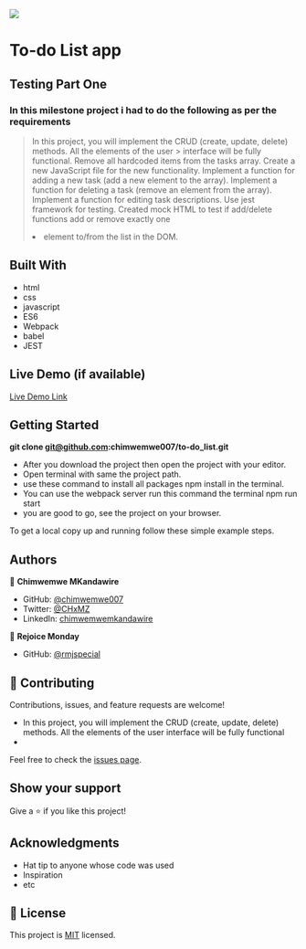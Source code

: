 ![](https://img.shields.io/badge/Microverse-blueviolet)

# To-do List app
## Testing Part One

### In this milestone project i had to do the following as per the requirements
> In this project, you will implement the CRUD (create, update, delete) methods. All the elements of the user > interface will be fully functional.
> Remove all hardcoded items from the tasks array.
> Create a new JavaScript file for the new functionality.
> Implement a function for adding a new task (add a new element to the array).
> Implement a function for deleting a task (remove an element from the array).
> Implement a function for editing task descriptions.
> Use jest framework for testing.
> Created mock HTML to test if add/delete functions add or remove exactly one <li> element to/from the list in the DOM.



## Built With

- html
- css
- javascript
- ES6
- Webpack
- babel
- JEST
## Live Demo (if available)

[Live Demo Link](https://chimwemwe007.github.io/To-do-List/)


## Getting Started

**git clone git@github.com:chimwemwe007/to-do_list.git**
- After you download the project then open the project with your editor.
- Open terminal with same the project path.
- use these command to install all packages npm install in the terminal.
- You can use the webpack server run this command the terminal npm run start
- you are good to go, see the project on your browser.


To get a local copy up and running follow these simple example steps.


## Authors
👤 **Chimwemwe MKandawire**

- GitHub: [@chimwemwe007](https://github.com/chimwemwe007)
- Twitter: [@CHxMZ](https://twitter.com/CHxMZ)
- LinkedIn: [chimwemwemkandawire](https://linkedin.com/in/chimwemwemkandawire)

👤 **Rejoice Monday**

- GitHub: [@rmjspecial](https://github.com/rmjspecial)


## 🤝 Contributing

Contributions, issues, and feature requests are welcome!
- In this project, you will implement the CRUD (create, update, delete) methods. All the elements of the user interface will be fully functional
- 

Feel free to check the [issues page](../../issues/).

## Show your support

Give a ⭐️ if you like this project!

## Acknowledgments

- Hat tip to anyone whose code was used
- Inspiration
- etc

## 📝 License

This project is [MIT](./MIT.md) licensed.
